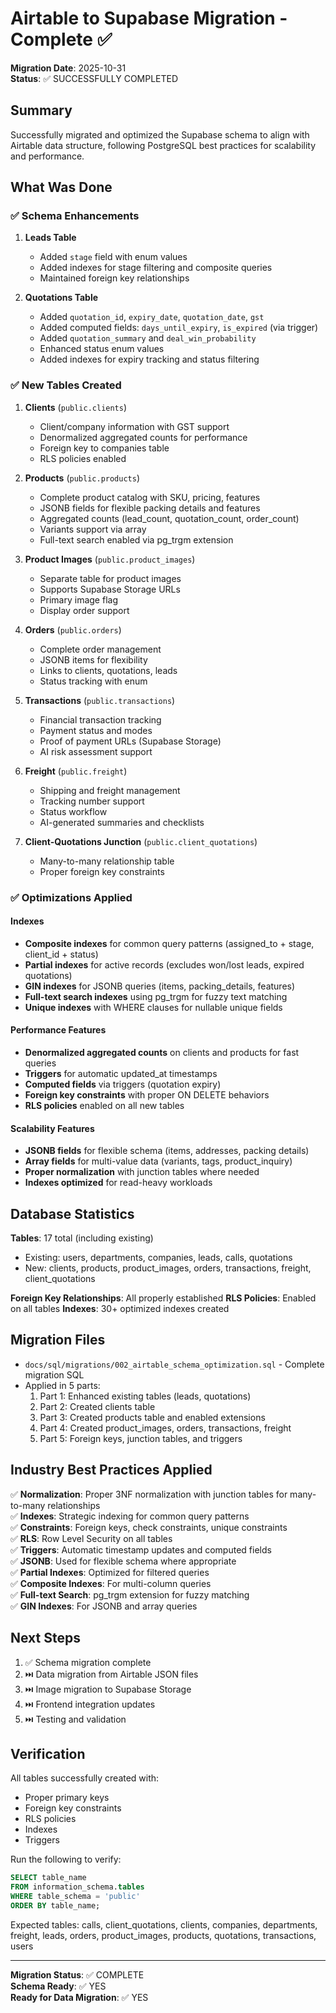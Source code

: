 # Airtable to Supabase Migration - Complete ✅

**Migration Date**: 2025-10-31  
**Status**: ✅ SUCCESSFULLY COMPLETED

## Summary

Successfully migrated and optimized the Supabase schema to align with Airtable data structure, following PostgreSQL best practices for scalability and performance.

## What Was Done

### ✅ Schema Enhancements

1. **Leads Table**
   - Added `stage` field with enum values
   - Added indexes for stage filtering and composite queries
   - Maintained foreign key relationships

2. **Quotations Table**
   - Added `quotation_id`, `expiry_date`, `quotation_date`, `gst`
   - Added computed fields: `days_until_expiry`, `is_expired` (via trigger)
   - Added `quotation_summary` and `deal_win_probability`
   - Enhanced status enum values
   - Added indexes for expiry tracking and status filtering

### ✅ New Tables Created

1. **Clients** (`public.clients`)
   - Client/company information with GST support
   - Denormalized aggregated counts for performance
   - Foreign key to companies table
   - RLS policies enabled

2. **Products** (`public.products`)
   - Complete product catalog with SKU, pricing, features
   - JSONB fields for flexible packing details and features
   - Aggregated counts (lead_count, quotation_count, order_count)
   - Variants support via array
   - Full-text search enabled via pg_trgm extension

3. **Product Images** (`public.product_images`)
   - Separate table for product images
   - Supports Supabase Storage URLs
   - Primary image flag
   - Display order support

4. **Orders** (`public.orders`)
   - Complete order management
   - JSONB items for flexibility
   - Links to clients, quotations, leads
   - Status tracking with enum

5. **Transactions** (`public.transactions`)
   - Financial transaction tracking
   - Payment status and modes
   - Proof of payment URLs (Supabase Storage)
   - AI risk assessment support

6. **Freight** (`public.freight`)
   - Shipping and freight management
   - Tracking number support
   - Status workflow
   - AI-generated summaries and checklists

7. **Client-Quotations Junction** (`public.client_quotations`)
   - Many-to-many relationship table
   - Proper foreign key constraints

### ✅ Optimizations Applied

#### Indexes
- **Composite indexes** for common query patterns (assigned_to + stage, client_id + status)
- **Partial indexes** for active records (excludes won/lost leads, expired quotations)
- **GIN indexes** for JSONB queries (items, packing_details, features)
- **Full-text search indexes** using pg_trgm for fuzzy text matching
- **Unique indexes** with WHERE clauses for nullable unique fields

#### Performance Features
- **Denormalized aggregated counts** on clients and products for fast queries
- **Triggers** for automatic updated_at timestamps
- **Computed fields** via triggers (quotation expiry)
- **Foreign key constraints** with proper ON DELETE behaviors
- **RLS policies** enabled on all new tables

#### Scalability Features
- **JSONB fields** for flexible schema (items, addresses, packing details)
- **Array fields** for multi-value data (variants, tags, product_inquiry)
- **Proper normalization** with junction tables where needed
- **Indexes optimized** for read-heavy workloads

## Database Statistics

**Tables**: 17 total (including existing)
- Existing: users, departments, companies, leads, calls, quotations
- New: clients, products, product_images, orders, transactions, freight, client_quotations

**Foreign Key Relationships**: All properly established
**RLS Policies**: Enabled on all tables
**Indexes**: 30+ optimized indexes created

## Migration Files

- `docs/sql/migrations/002_airtable_schema_optimization.sql` - Complete migration SQL
- Applied in 5 parts:
  1. Part 1: Enhanced existing tables (leads, quotations)
  2. Part 2: Created clients table
  3. Part 3: Created products table and enabled extensions
  4. Part 4: Created product_images, orders, transactions, freight
  5. Part 5: Foreign keys, junction tables, and triggers

## Industry Best Practices Applied

✅ **Normalization**: Proper 3NF normalization with junction tables for many-to-many relationships  
✅ **Indexes**: Strategic indexing for common query patterns  
✅ **Constraints**: Foreign keys, check constraints, unique constraints  
✅ **RLS**: Row Level Security on all tables  
✅ **Triggers**: Automatic timestamp updates and computed fields  
✅ **JSONB**: Used for flexible schema where appropriate  
✅ **Partial Indexes**: Optimized for filtered queries  
✅ **Composite Indexes**: For multi-column queries  
✅ **Full-text Search**: pg_trgm extension for fuzzy matching  
✅ **GIN Indexes**: For JSONB and array queries  

## Next Steps

1. ✅ Schema migration complete
2. ⏭️ Data migration from Airtable JSON files
3. ⏭️ Image migration to Supabase Storage
4. ⏭️ Frontend integration updates
5. ⏭️ Testing and validation

## Verification

All tables successfully created with:
- Proper primary keys
- Foreign key constraints
- RLS policies
- Indexes
- Triggers

Run the following to verify:
```sql
SELECT table_name 
FROM information_schema.tables 
WHERE table_schema = 'public' 
ORDER BY table_name;
```

Expected tables: calls, client_quotations, clients, companies, departments, freight, leads, orders, product_images, products, quotations, transactions, users

---

**Migration Status**: ✅ COMPLETE  
**Schema Ready**: ✅ YES  
**Ready for Data Migration**: ✅ YES

